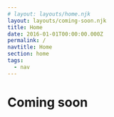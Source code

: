 ```yaml
---
# layout: layouts/home.njk
layout: layouts/coming-soon.njk
title: Home
date: 2016-01-01T00:00:00.000Z
permalink: /
navtitle: Home
section: home
tags:
  - nav
---
```


# Coming soon